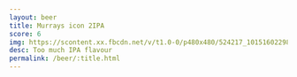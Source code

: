 ```yaml
---
layout: beer
title: Murrays icon 2IPA
score: 6
img: https://scontent.xx.fbcdn.net/v/t1.0-0/p480x480/524217_10151602298053745_1174689076_n.jpg?oh=f9d34094d943eadd85db4deeb8742e4c&oe=58D1701B
desc: Too much IPA flavour
permalink: /beer/:title.html
---
```

